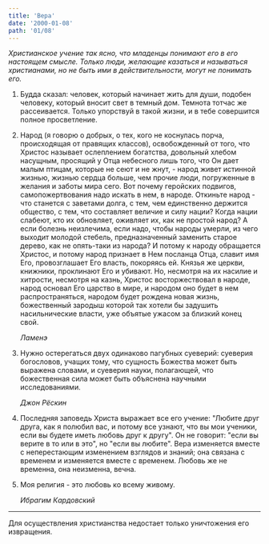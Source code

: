 ```yaml
---
title: 'Вера'
date: '2000-01-08'
path: '01/08'
---
```


*Христианское учение так ясно, что младенцы понимают его в его настоящем смысле. Только люди, желающие казаться и называться христианами, но не быть ими в действительности, могут не понимать его.*

1.
    Будда сказал: человек, который начинает жить для души, подобен человеку, который вносит свет в темный дом. Темнота тотчас же рассеивается. Только упорствуй в такой жизни, и в тебе совершится полное просветление.

2.
    Народ (я говорю о добрых, о тех, кого не коснулась порча, происходящая от правящих классов), освобожденный от того, что Христос называет ослеплением богатства, довольный хлебом насущным, просящий у Отца небесного лишь того, что Он дает малым птицам, которые не сеют и не жнут, - народ живет истинной жизнью, жизнью сердца больше, чем прочие люди, погруженные в желания и заботы мира сего. Вот почему геройских подвигов, самопожертвования надо искать в нем, в народе. Откиньте народ - что станется с заветами долга, с тем, чем единственно держится общество, с тем, что составляет величие и силу нации? Когда нации слабеют, кто их обновляет, оживляет их, как не простой народ? А если болезнь неизлечима, если надо, чтобы народы умерли, из чего выходит молодой стебель, предназначенный заменить старое дерево, как не опять-таки из народа? И потому к народу обращается Христос, и потому народ признает в Нем посланца Отца, славит имя Его, провозглашает Его власть, покоряясь ей. Князья же церкви, книжники, проклинают Его и убивают. Но, несмотря на их насилие и хитрости, несмотря на казнь, Христос восторжествовал в народе, народ основал Его царство в мире, и народом оно будет в нем распространяться, народом будет рождена новая жизнь, божественный зародыш которой так хотели бы задушить насильнические власти, уже объятые ужасом за близкий конец свой.

    *Ламенэ*

3.
    Нужно остерегаться двух одинаково пагубных суеверий: суеверия богословов, учащих тому, что сущность Божества может быть выражена словами, и суеверия науки, полагающей, что божественная сила может быть объяснена научными исследованиями.

    *Джон Рёскин*

4.
    Последняя заповедь Христа выражает все его учение: "Любите друг друга, как я полюбил вас, и потому все узнают, что вы мои ученики, если вы будете иметь любовь друг к другу". Он не говорит: "если вы верите в то или в это", но "если вы любите". Вера изменяется вместе с неперестающим изменением взглядов и знаний; она связана с временем и изменяется вместе с временем. Любовь же не временна, она неизменна, вечна.

5.
    Моя религия - это любовь ко всему живому.

    *Ибрагим Кардовский*

---

Для осуществления христианства недостает только уничтожения его извращения.